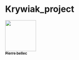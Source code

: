 # Krywiak_project
<a href="https://github.com/Onjoli">
   <img src="https://avatars.githubusercontent.com/u/1670887?v=4?s=100" width="100px;" alt=""/>
   <br /><sub><b>Pierre bellec</b></sub>
</a>
